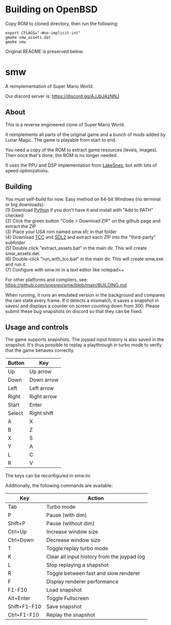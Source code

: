# Building on OpenBSD
Copy ROM to cloned directory, then run the following:
```
export CFLAGS="-Wno-implicit-int"
gmake smw_assets.dat
gmake smw
```
Original README is preserved below.

# smw
A reimplementation of Super Mario World.

Our discord server is: https://discord.gg/AJJbJAzNNJ

## About

This is a reverse engineered clone of Super Mario World.

It reimplements all parts of the original game and a bunch of mods added by Lunar Magic. The game is playable from start to end.

You need a copy of the ROM to extract game resources (levels, images). Then once that's done, the ROM is no longer needed.

It uses the PPU and DSP implementation from [LakeSnes](https://github.com/elzo-d/LakeSnes), but with lots of speed optimizations.

## Building

You must self-build for now. Easy method on 64-bit Windows (no terminal or big downloads):<br>
(1) Download [Python](https://www.python.org/ftp/python/3.11.4/python-3.11.4-amd64.exe) if you don't have it and install with "Add to PATH" checked<br>
(2) Click the green button "Code > Download ZIP" on the github page and extract the ZIP<br>
(3) Place your USA rom named smw.sfc in that folder<br>
(4) Download [TCC](https://github.com/FitzRoyX/tinycc/releases/download/tcc_20230519/tcc_20230519.zip) and [SDL2](https://github.com/libsdl-org/SDL/releases/download/release-2.28.1/SDL2-devel-2.28.1-VC.zip) and extract each ZIP into the "third-party" subfolder<br>
(5) Double click "extract_assets.bat" in the main dir. This will create smw_assets.dat.<br>
(6) Double-click "run_with_tcc.bat" in the main dir. This will create smw.exe and run it.<br>
(7) Configure with smw.ini in a text editor like notepad++<br>

For other platforms and compilers, see: https://github.com/snesrev/smw/blob/main/BUILDING.md

When running, it runs an emulated version in the background and compares the ram state every frame. If it detects a mismatch, it saves a snapshot in saves/ and displays a counter on screen counting down from 300. Please submit these bug snapshots on discord so that they can be fixed.

## Usage and controls

The game supports snapshots. The joypad input history is also saved in the snapshot. It's thus possible to replay a playthrough in turbo mode to verify that the game behaves correctly.

| Button | Key         |
| ------ | ----------- |
| Up     | Up arrow    |
| Down   | Down arrow  |
| Left   | Left arrow  |
| Right  | Right arrow |
| Start  | Enter       |
| Select | Right shift |
| A      | X           |
| B      | Z           |
| X      | S           |
| Y      | A           |
| L      | C           |
| R      | V           |

The keys can be reconfigured in smw.ini

Additionally, the following commands are available:

| Key | Action                |
| --- | --------------------- |
| Tab | Turbo mode |
| P   | Pause (with dim)                |
| Shift+P   | Pause (without dim)                |
| Ctrl+Up   | Increase window size                |
| Ctrl+Down   | Decrease window size                |
| T   | Toggle replay turbo mode  |
| K   | Clear all input history from the joypad log  |
| L   | Stop replaying a shapshot  |
| R   | Toggle between fast and slow renderer |
| F   | Display renderer performance |
| F1-F10 | Load snapshot      |
| Alt+Enter | Toggle Fullscreen     |
| Shift+F1-F10 | Save snapshot |
| Ctrl+F1-F10 | Replay the snapshot |
